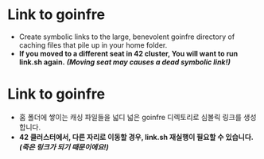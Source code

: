 # Link to goinfre
- Create symbolic links to the large, benevolent goinfre directory of caching files that pile up in your home folder.
- **If you moved to a different seat in 42 cluster, You will want to run link.sh again.** ***(Moving seat may causes a dead symbolic link!)***



# Link to goinfre
- 홈 폴더에 쌓이는 캐싱 파일들을 넓디 넓은 goinfre 디렉토리로 심볼릭 링크를 생성합니다.
- **42 클러스터에서, 다른 자리로 이동할 경우, link.sh 재실행이 필요할 수 있습니다.** ***(죽은 링크가 되기 때문이에요!)***
